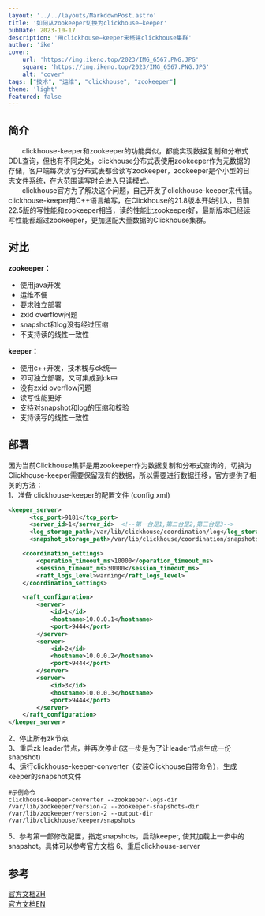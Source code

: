 ```yaml
---
layout: '../../layouts/MarkdownPost.astro'
title: '如何从zookeeper切换为clickhouse—keeper'
pubDate: 2023-10-17
description: '用clickhouse—keeper来搭建clickhouse集群'
author: 'ike'
cover:
    url: 'https://img.ikeno.top/2023/IMG_6567.PNG.JPG'
    square: 'https://img.ikeno.top/2023/IMG_6567.PNG.JPG'
    alt: 'cover'
tags: ["技术", "运维", "clickhouse", "zookeeper"]
theme: 'light'
featured: false
---
```


## 简介
&ensp;&ensp;&ensp;&ensp;clickhouse-keeper和zookeeper的功能类似，都能实现数据复制和分布式DDL查询，但也有不同之处，clickhouse分布式表使用zookeeper作为元数据的存储，客户端每次读写分布式表都会读写zookeeper，zookeeper是个小型的日志文件系统，在大范围读写时会进入只读模式。  
&ensp;&ensp;&ensp;&ensp;clickhouse官方为了解决这个问题，自己开发了clickhouse-keeper来代替。clickhouse-keeper用C++语言编写，在Clickhouse的21.8版本开始引入，目前22.5版的写性能和zookeeper相当，读的性能比zookeeper好，最新版本已经读写性能都超过zookeeper，更加适配大量数据的Clickhouse集群。  

## 对比
**zookeeper：**
* 使用java开发
* 运维不便
* 要求独立部署
* zxid overflow问题
* snapshot和log没有经过压缩
* 不支持读的线性一致性
  
**keeper：**
* 使用c++开发，技术栈与ck统一
* 即可独立部署，又可集成到ck中
* 没有zxid overflow问题
* 读写性能更好
* 支持对snapshot和log的压缩和校验
* 支持读写的线性一致性

## 部署
因为当前Clickhouse集群是用zookeeper作为数据复制和分布式查询的，切换为Clickhouse-keeper需要保留现有的数据，所以需要进行数据迁移，官方提供了相关的方法：  
1、准备 clickhouse-keeper的配置文件 (config.xml)  
```xml
<keeper_server>
      <tcp_port>9181</tcp_port>
      <server_id>1</server_id>  <!--第一台是1,第二台是2,第三台是3-->
      <log_storage_path>/var/lib/clickhouse/coordination/log</log_storage_path>
      <snapshot_storage_path>/var/lib/clickhouse/coordination/snapshots</snapshot_storage_path>

    <coordination_settings>
        <operation_timeout_ms>10000</operation_timeout_ms>
        <session_timeout_ms>30000</session_timeout_ms>
        <raft_logs_level>warning</raft_logs_level>
    </coordination_settings>

    <raft_configuration>
        <server>
            <id>1</id>
            <hostname>10.0.0.1</hostname>
            <port>9444</port>
        </server>
        <server>
            <id>2</id>
            <hostname>10.0.0.2</hostname>
            <port>9444</port>
        </server>
        <server>
            <id>3</id>
            <hostname>10.0.0.3</hostname>
            <port>9444</port>
        </server>
    </raft_configuration>
</keeper_server>
```
2、停止所有zk节点  
3、重启zk leader节点，并再次停止(这一步是为了让leader节点生成一份snapshot)  
4、运行clickhouse-keeper-converter（安装Clickhouse自带命令），生成keeper的snapshot文件  
```shell
#示例命令
clickhouse-keeper-converter --zookeeper-logs-dir /var/lib/zookeeper/version-2 --zookeeper-snapshots-dir /var/lib/zookeeper/version-2 --output-dir /var/lib/clickhouse/keeper/snapshots
```
5、参考第一部修改配置，指定snapshots，启动keeper, 使其加载上一步中的snapshot。具体可以参考官方文档
6、重启clickhouse-server

## 参考
[官方文档ZH](https://clickhouse.com/docs/zh/operations/clickhouse-keeper)  
[官方文档EN](https://clickhouse.com/docs/en/guides/sre/keeper/clickhouse-keeper)